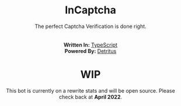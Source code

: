 <div align="center"> <h1> InCaptcha </h1> </div>

<div align="center"> <p> The perfect Captcha Verification is done right. <br><br><br> <b>Written In:</b> <a href="https://www.typescriptlang.org">TypeScript</a> <br> <b>Powered By:</b> <a href="https:/github.com/detritusjs/client">Detritus</a></div>

<div align="center"><h1>WIP</h1></div>

<p align="center">This bot is currently on a rewrite stats and will be open source. Please check back at <b>April 2022</b>.</p>
